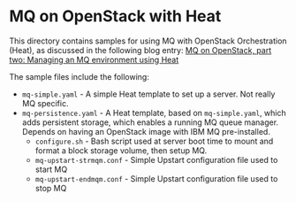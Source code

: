 MQ on OpenStack with Heat
=========================
This directory contains samples for using MQ with OpenStack Orchestration (Heat), as discussed in the following blog entry:
[MQ on OpenStack, part two: Managing an MQ environment using Heat](https://www.ibm.com/developerworks/community/blogs/messaging/entry/mq_openstack_part2_heat?lang=en)

The sample files include the following:

* `mq-simple.yaml` - A simple Heat template to set up a server.  Not really MQ specific.
* `mq-persistence.yaml` - A Heat template, based on `mq-simple.yaml`, which adds persistent storage, which enables a running MQ queue manager.  Depends on having an OpenStack image with IBM MQ pre-installed.
  - `configure.sh` - Bash script used at server boot time to mount and format a block storage volume, then setup MQ.
  - `mq-upstart-strmqm.conf` - Simple Upstart configuration file used to start MQ
  - `mq-upstart-endmqm.conf` - Simple Upstart configuration file used to stop MQ
